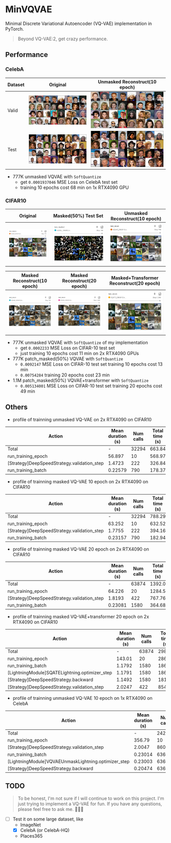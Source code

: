 # MinVQVAE

Minimal Discrete Variational Autoencoder (VQ-VAE) implementation in PyTorch.

> Beyond VQ-VAE:2, get crazy performance.

## Performance


### CelebA

| Dataset | Original | Unmasked Reconstruct(10 epoch) |
|---------|----------|--------------------------------|
| Valid   | ![alt](images/celeba_val_original.png) | ![alt](images/celeba_val_recon.png) |
| Test    | ![alt](images/celeba_test_original.png) | ![alt](images/celeba_test_recon.png) |

- 777K unmasked VQVAE with `SoftQuantize`
    - get `0.0001937046` MSE Loss on CelebA test set
    - training 10 epochs cost 68 min on 1x RTX4090 GPU

### CIFAR10

| Original | Masked(50%) Test Set | Unmasked Reconstruct(10 epoch) |
|----------|----------------------|--------------------------------|
| ![origin](images/origin.png) | ![mask](images/mask.png) | ![unmask_recon](images/unmask_recon.png) |

| Masked Reconstruct(10 epoch) | Masked Reconstruct(20 epoch) | Masked+Transformer Reconstruct(20 epoch) |
|-----------------------------|-----------------------------|-----------------------------------------|
| ![mask_recon_10](images/mask_recon_10.png) | ![mask_recon_20](images/mask_recon_20.png) | ![mask_trans_recon](images/mask_trans_recon.png) |

- 777K unmasked VQVAE with `SoftQuantize` of my implementation
    - get `0.0002233` MSE Loss on CIFAR-10 test set
    - just training 10 epochs cost 11 min on 2x RTX4090 GPUs
- 777K patch_masked(50%) VQVAE with `SoftQuantize` 
    - `0.0092147` MSE Loss on CIFAR-10 test set training 10 epochs cost 13 min
    - `0.00754284` training 20 epochs cost 23 min
- 1.1M patch_masked(50%) VQVAE+transformer with `SoftQuantize` 
    - `0.005134001` MSE Loss on CIFAR-10 test set training 20 epochs cost 49 min

## Others

- profile of trainning unmasked VQ-VAE on 2x RTX4090 on CIFAR10

| Action                                                                  |  Mean duration (s)  |  Num calls             |  Total time (s)       |  Percentage %         |
|-------------------------------------------------------------------------|---------------------|------------------------|------------------------|-----------------------|
| Total                                                                   |  -                  |  32294                 |  663.84               |  100 %                |
| run_training_epoch                                                      |  56.897             |  10                    |  568.97               |  85.708               |
| [Strategy]DeepSpeedStrategy.validation_step                             |  1.4723             |  222                   |  326.84               |  49.235               |
| run_training_batch                                                      |  0.22579            |  790                   |  178.37               |  26.869               |

- profile of trainning masked VQ-VAE 10 epoch on 2x RTX4090 on CIFAR10

| Action                                                                  |  Mean duration (s)  |  Num calls             |  Total time (s)       |  Percentage %         |
|-------------------------------------------------------------------------|---------------------|------------------------|------------------------|-----------------------|
| Total                                                                   |  -                  |  32294                 |  788.29               |  100 %                |
| run_training_epoch                                                      |  63.252             |  10                    |  632.52               |  80.24                |
| [Strategy]DeepSpeedStrategy.validation_step                             |  1.7755             |  222                   |  394.16               |  50.002               |
| run_training_batch                                                      |  0.23157            |  790                   |  182.94               |  23.208               |

- profile of trainning masked VQ-VAE 20 epoch on 2x RTX4090 on CIFAR10

| Action                                                                  |  Mean duration (s)  |  Num calls             |  Total time (s)       |  Percentage %         |
|-------------------------------------------------------------------------|---------------------|------------------------|------------------------|-----------------------|
| Total                                                                   |  -                  |  63874                 |  1392.0               |  100 %                |
| run_training_epoch                                                      |  64.226             |  20                    |  1284.5               |  92.279               |
| [Strategy]DeepSpeedStrategy.validation_step                             |  1.8193             |  422                   |  767.76               |  55.156               |
| run_training_batch                                                      |  0.23081            |  1580                  |  364.68               |  26.198               |

- profile of trainning masked VQ-VAE+transformer 20 epoch on 2x RTX4090 on CIFAR10

| Action                                                                  |  Mean duration (s)  |  Num calls             |  Total time (s)       |  Percentage %         |
|-------------------------------------------------------------------------|---------------------|------------------------|------------------------|-----------------------|
| Total                                                                   |  -                  |  63874                 |  2980.1               |  100 %                |
| run_training_epoch                                                      |  143.01             |  20                    |  2860.2               |  95.977               |
| run_training_batch                                                      |  1.1792             |  1580                  |  1863.2               |  62.522               |
| [LightningModule]SQATELightning.optimizer_step                           |  1.1791             |  1580                  |  1863.0               |  62.515               |
| [Strategy]DeepSpeedStrategy.backward                                     |  1.1492             |  1580                  |  1815.7               |  60.927               |
| [Strategy]DeepSpeedStrategy.validation_step                              |  2.0247             |  422                   |  854.44               |  28.672               |

- profile of trainning unmasked VQ-VAE 10 epoch on 1x RTX4090 on CelebA

| Action                                                                  |  Mean duration (s)  |  Num calls             |  Total time (s)       |  Percentage %         |
|-------------------------------------------------------------------------|---------------------|------------------------|------------------------|-----------------------|
| Total                                                                   |  -                  |  242558                |  4114.8               |  100 %                |
| run_training_epoch                                                      |  356.79             |  10                    |  3567.9               |  86.71                |
| [Strategy]DeepSpeedStrategy.validation_step                             |  2.0047             |  860                   |  1724.1               |  41.899               |
| run_training_batch                                                      |  0.23014            |  6360                  |  1463.7               |  35.572               |
| [LightningModule]VQVAEUnmaskLightning.optimizer_step                    |  0.23003            |  6360                  |  1463.0               |  35.555               |
| [Strategy]DeepSpeedStrategy.backward                                    |  0.20474            |  6360                  |  1302.1               |  31.645               |


## TODO

> To be honest, I'm not sure if I will continue to work on this project. I'm just trying to implement a VQ-VAE for fun. If you have any questions, please feel free to ask me. 🤗🤗🤗

- [ ] Test it on some large dataset, like
    - ImageNet
    - [x] CelebA (or CelebA-HQ)
    - Places365